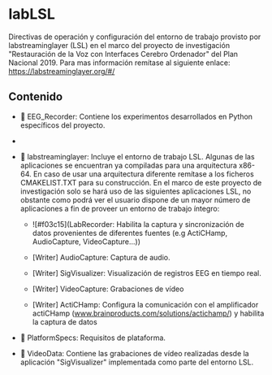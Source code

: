# labLSL
Directivas de operación y configuración del entorno de trabajo provisto por labstreaminglayer (LSL) en el marco del proyecto de investigación "Restauración de la Voz con Interfaces Cerebro Ordenador" del Plan Nacional 2019. Para mas información remítase al siguiente enlace: https://labstreaminglayer.org/#/

## Contenido
- :file_folder: EEG_Recorder: Contiene los experimentos desarrollados en Python específicos del proyecto. 
- 
- :file_folder: labstreaminglayer: Incluye el entorno de trabajo LSL. Algunas de las aplicaciones se encuentran ya compiladas para una arquitectura x86-64. En caso de usar una arquitectura diferente remítase a los ficheros CMAKELIST.TXT para su construcción. En el marco de este proyecto de investigación solo se hará uso de las siguientes aplicaciones LSL, no obstante como podrá ver el usuario dispone de un mayor número de aplicaciones a fin de proveer un entorno de trabajo íntegro: 

  - ![#f03c15](LabRecorder: Habilita la captura y sincronización de datos provenientes de diferentes fuentes (e.g ActiCHamp, AudioCapture, VideoCapture...))
  
  - [Writer] AudioCapture: Captura de audio.
  
  - [Writer] SigVisualizer: Visualización de registros EEG en tiempo real.
  
  - [Writer] VideoCapture: Grabaciones de vídeo
  
  - [Writer] ActiCHamp: Configura la comunicación con el amplificador actiCHamp (www.brainproducts.com/solutions/actichamp/) y habilita la captura de datos
  
- :file_folder: PlatformSpecs: Requisitos de plataforma. 

- :file_folder: VideoData: Contiene las grabaciones de vídeo realizadas desde la aplicación "SigVisualizer" implementada como parte del entorno LSL.
